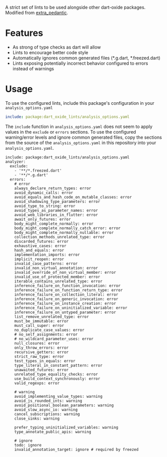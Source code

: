 A strict set of lints to be used alongside other dart-oxide packages.
Modified from [extra_pedantic](https://github.com/modulovalue/extra_pedantic/tree/master).

# Features

- As strong of type checks as dart will allow
- Lints to encourage better code style
- Automatically ignores common generated files (*.g.dart, *.freezed.dart)
- Lints exposing potentially incorrect behavior configured to errors instead of warnings

# Usage

To use the configured lints, include this package's configuration in your `analysis_options.yaml`

```yaml
include: package:dart_oxide_lints/analysis_options.yaml
```

The `include` function in `analysis_options.yaml` does not seem to apply values in the `exclude` or `errors` sections. To use the configured warning/error levels and ignore common generated files, copy the sections from the source of the `analysis_options.yaml` in this repository into your `analysis_options.yaml`.

```
include: package:dart_oxide_lints/analysis_options.yaml
analyzer:
  exclude:
    - '**/*.freezed.dart'
    - '**/*.g.dart'
  errors:
    # error
    always_declare_return_types: error
    avoid_dynamic_calls: error
    avoid_equals_and_hash_code_on_mutable_classes: error
    avoid_shadowing_type_parameters: error
    avoid_type_to_string: error
    avoid_types_as_parameter_names: error
    avoid_web_libraries_in_flutter: error
    await_only_futures: error
    body_might_complete_normally: error
    body_might_complete_normally_catch_error: error
    body_might_complete_normally_nullable: error
    collection_methods_unrelated_type: error
    discarded_futures: error
    exhaustive_cases: error
    hash_and_equals: error
    implementation_imports: error
    implicit_reopen: error
    invalid_case_patterns: error
    invalid_non_virtual_annotation: error
    invalid_override_of_non_virtual_member: error
    invalid_use_of_protected_member: error
    iterable_contains_unrelated_type: error
    inference_failure_on_function_invocation: error
    inference_failure_on_function_return_type: error 
    inference_failure_on_collection_literal: error
    inference_failure_on_generic_invocation: error
    inference_failure_on_instance_creation: error
    inference_failure_on_uninitialized_variable: error 
    inference_failure_on_untyped_parameter: error
    list_remove_unrelated_type: error
    must_be_immutable: error
    must_call_super: error
    no_duplicate_case_values: error
    # no_self_assignments: error
    # no_wildcard_parameter_uses: error
    null_closures: error
    only_throw_errors: error
    recursive_getters: error
    strict_raw_type: error
    test_types_in_equals: error
    type_literal_in_constant_pattern: error
    unawaited_futures: error
    unrelated_type_equality_checks: error
    use_build_context_synchronously: error
    valid_regexps: error

    # warning
    avoid_implementing_value_types: warning
    avoid_js_rounded_ints: warning
    avoid_positional_boolean_parameters: warning
    avoid_slow_async_io: warning
    cancel_subscriptions: warning
    close_sinks: warning
    
    prefer_typing_uninitialized_variables: warning
    type_annotate_public_apis: warning

    # ignore
    todo: ignore
    invalid_annotation_target: ignore # required by freezed
```


